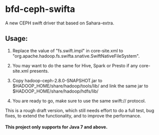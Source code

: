 # bfd-ceph-swifta
A new CEPH swift driver that based on Sahara-extra.
## Usage:
1) Replace the value of "fs.swift.impl" in core-site.xml to "org.apache.hadoop.fs.swifta.snative.SwiftNativeFileSystem".

2) You may want to do the same for Hive, Spark or Presto if any core-site.xml presents.

3) Copy hadoop-ceph-2.8.0-SNAPSHOT.jar to $HADOOP_HOME/share/hadoop/tools/lib/ and link the same jar to $HADOOP_HOME/share/hadoop/hdfs/lib/

4) You are ready to go, make sure to use the same swift:// protocol.


This is a rough draft version, which still needs effort to do a full test, bug fixes, to extend the functionality, and to improve the performance.

#### This project only supports for Java 7 and above.
